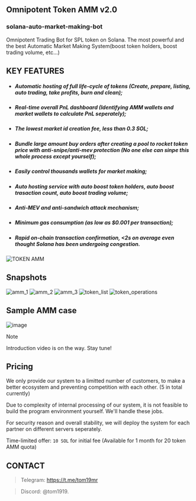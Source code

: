

## Omnipotent Token AMM v2.0
### solana-auto-market-making-bot
Omnipotent Trading Bot for SPL token on Solana. The most powerful and the best Automatic Market Making System(boost token holders, boost trading volume, etc...)


## KEY FEATURES
- ##### Automatic hosting of full life-cycle of tokens (Create, prepare, listing, auto trading, take profits, burn and clean); 
- ##### Real-time overall PnL dashboard (Identifying AMM wallets and market wallets to calculate PnL seperately); 
- ##### The lowest market id creation fee, less than 0.3 SOL;
- ##### Bundle large amount buy orders after creating a pool to rocket token price with anti-snipe/anti-mev protection (No one else can sinpe this whole process except yourself);
- ##### Easily control thousands wallets for market making;
- ##### Auto hosting service with auto boost token holders, auto boost trasaction count, auto boost trading volume;
- ##### Anti-MEV and anti-sandwich attack mechanism;
- ##### Minimum gas consumption (as low as $0.001 per transaction);
- ##### Rapid on-chain transaction confirmation, <2s on average even thought Solana has been undergoing congestion.
![TOKEN AMM](https://github.com/lfginweb3/solana-trading-bot/assets/172020678/ed7d16c4-002e-4423-b73c-f5c4dde0bacb)


## Snapshots
![amm_1](https://github.com/lfginweb3/solana-trading-bot/assets/172020678/0f66ec44-49ba-491a-8b30-fcfd9bb275c8)
![amm_2](https://github.com/lfginweb3/solana-trading-bot/assets/172020678/a90bca0d-41ec-41f1-9274-227dd4b54fa9)
![amm_3](https://github.com/lfginweb3/solana-trading-bot/assets/172020678/d4fe7956-fe4f-45c1-ad0f-fc45c920f71b)
![token_list](https://github.com/lfginweb3/solana-trading-bot/assets/172020678/43950372-1ed6-44ec-a6c2-e7e4c1d20b13)
![token_operations](https://github.com/lfginweb3/solana-trading-bot/assets/172020678/88abea7c-dd50-4e92-8a34-a1b5275a04be)


## Sample AMM case
![image](https://github.com/lfginweb3/solana-trading-bot/assets/172020678/a55bbb8b-935a-4cdd-a7b8-97ad82e51d8f)


> [!NOTE]
> Introduction video is on the way. Stay tune!


## Pricing
We only provide our system to a limitted number of customers, to make a better ecosystem and preventing competition with each other. (5 in total currently) 

Due to complexity of internal processing of our system, it is not feasible to build the program environment yourself. We'll handle these jobs.

For security reason and overall stability, we will deploy the system for each partner on different servers seperately.

Time-limited offer: `10 SOL` for initial fee (Available for 1 month for 20 token AMM quota)

  
## CONTACT
> Telegram: https://t.me/tom19mr  

> Discord: @tom1919.


